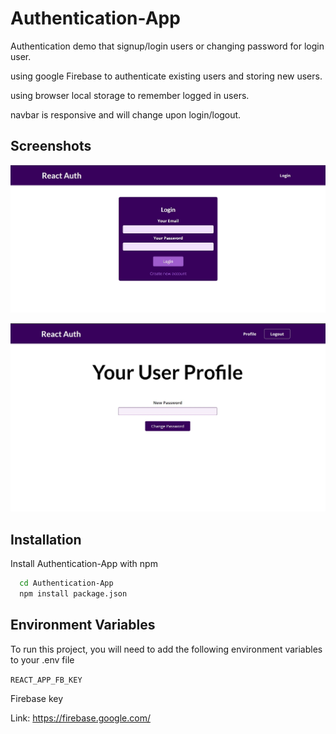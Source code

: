 
# Authentication-App

Authentication demo that signup/login users or changing password for login user.

using google Firebase to authenticate existing users and storing new users.

using browser local storage to remember logged in users. 

navbar is responsive and will change upon login/logout.

## Screenshots

![App Screenshot](./images/login-ss.jpg)

![App Screenshot](./images/change-password_ss.jpg)

## Installation

Install Authentication-App with npm

```bash
  cd Authentication-App
  npm install package.json
```
    
## Environment Variables

To run this project, you will need to add the following environment variables to your .env file

`REACT_APP_FB_KEY`

Firebase key 

Link: https://firebase.google.com/

